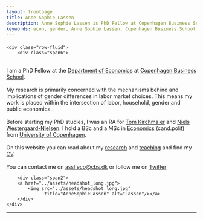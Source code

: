 ```yaml
---
layout: frontpage
title: Anne Sophie Lassen
description: Anne Sophie Lassen is PhD Fellow at Copenhagen Business School.
keywords: econ, gender, Anne Sophie Lassen, Copenhagen Business School, Economics
---
```


<div class="container">
<h4></h4>

    <div class="row-fluid">
        <div class="span6">
<br/>
I am a PhD Fellow at the <a href="https://www.cbs.dk/en/research/departments-and-centres/department-of-economics/">Department of Economics</a> at <a href="https://www.cbs.dk/en/">Copenhagen Business School</a>.<br/>
<br/> 
My research is primarily concerned with the mechanisms behind and implications of gender differences in labor market choices. 
This means my work is placed within the intersection of labor, household, gender and public economics. <br/>
<br> 
Before starting my PhD studies, I was an RA for <a href="https://sites.google.com/site/tomkirchmaier/home"> Tom Kirchmaier</a> and <a href="https://www.cbs.dk/en/research/departments-and-centres/department-of-accounting/staff/nwnacc/">Niels Westergaard-Nielsen</a>. 
I hold a BSc and a MSc in <a href="https://www.economics.ku.dk/"> Economics</a> (cand.polit) from <a href="https://www.ku.dk/english/"> University of Copenhagen</a>. <br/>
<br>
On this website  you can read about my <a href="https://annesophielassen.github.io/pages/research.html"> research</a> and <a href="https://annesophielassen.github.io/pages/dissemination.html"> teaching</a> and find my <a href="https://annesophielassen.github.io/assets/CV.pdf"> CV</a>. 
<br>

<br>
You can contact me on <a href="mailto:assl.eco@cbs.dk">assl.eco@cbs.dk</a> or follow me on <a href="https://twitter.com/AnSoLassen" target="_blank">Twitter</a><br/>
        </div>

        <div class="span2">
        <a href="../assets/headshot_long.jpg">
            <img src="../assets/headshot_long.jpg"
                  title="AnneSophieLassen" alt="Lassen"/></a>
        </div>
    </div>
</div>




---




